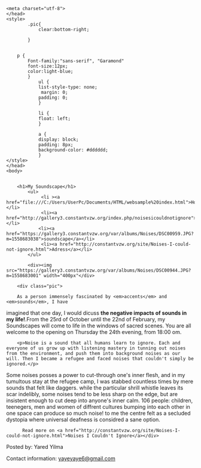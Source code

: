 <!doctype html>
<html>
	<head>
	<title>My Soundscape</title>

	<meta charset="utf-8">
	</head>
	<style>
			.pic{
				clear:bottom-right;
				
			}
				

		p {
			Font-family:"sans-serif", "Garamond"
			font-size:12px;
			color:light-blue;
			} 
				ul {
  				list-style-type: none;
 				 margin: 0;
  				padding: 0;
				}
				
				li {
  				float: left;
				}

				a {
  				display: block;
  				padding: 8px;
 				background-color: #dddddd;
				}
	</style>
	</head>
	<body>


		<h1>My Soundscape</h1>
			<ul>
 				 <li ><a href="file:///C:/Users/UserPc/Documents/HTML/websample%20index.html">Home</a></li>
 				 <li><a href="http://gallery3.constantvzw.org/index.php/noisesicouldnotignore">Exhibition</a></li>
  				<li><a href="https://gallery3.constantvzw.org/var/albums/Noises/DSC00959.JPG?m=1558683038">soundscape</a></li>
 				 <li><a href="http://constantvzw.org/site/Noises-I-could-not-ignore.html">Adress</a></li>
			</ul>

			<div><img src="https://gallery3.constantvzw.org/var/albums/Noises/DSC00944.JPG?m=1558683001" width="400px"</div>
			
		<div class="pic">
		
		As a person immensely fascinated by <em>accents</em> and <em>sounds</em>, I have 

imagined that one day, I would dicuss <strong>the negative impacts of sounds in my life!</strong>.From the 25rd of October until the 22nd of February, my Soundscapes will come to life in the windows of sacred scenes. You are all welcome to the opening on Thursday the 24th evening, from 18:00 om.

		<p>Noise is a sound that all humans learn to ignore. Each and everyone of us grow up with listening mastery in tunning out noises from the environment, and push them into background noises as our will. Then I became a refugee and faced noises that couldn't simply be ignored.</p>

<p>Some noises posses a power to cut-through one's inner flesh, and in my tumultous stay at the refugee camp, I was stabbed countless times by mere sounds that felt like daggers. while the particular shrill whistle leaves its scar indelibly, some noises tend to be less sharp on the edge, but are insistent enough to cut deep into anyone's inner calm. 106
 people: children, teenegers, men and women of diffrent cultures bumping into each other in one space can produce so much noise! to me the centre felt as a secluded dystopia where universal deafness is considred a sane option.</p>

		  Read more on <a href="http://constantvzw.org/site/Noises-I-could-not-ignore.html">Noises I Couldn't Ignore</a></div>


<footer>
  <p>Posted by: Yared Yilma</p>
  <p>Contact information: <a href="http://constantvzw.org/site/Noises-I-could-not-ignore.htm">
  yayeyaye6@gmail.com</a></p>
</footer>
	</body>
</html>
